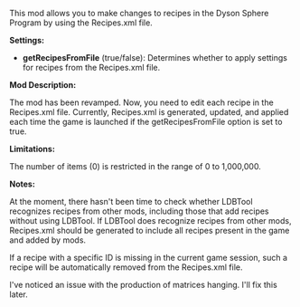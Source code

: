This mod allows you to make changes to recipes in the Dyson Sphere Program by using the Recipes.xml file.

**Settings:**

- **getRecipesFromFile** (true/false): Determines whether to apply settings for recipes from the Recipes.xml file.

**Mod Description:**

The mod has been revamped. Now, you need to edit each recipe in the Recipes.xml file. Currently, Recipes.xml is generated, updated, and applied each time the game is launched if the getRecipesFromFile option is set to true.

**Limitations:**

The number of items (<count>0</count>) is restricted in the range of 0 to 1,000,000.

**Notes:**

At the moment, there hasn't been time to check whether LDBTool recognizes recipes from other mods, including those that add recipes without using LDBTool. If LDBTool does recognize recipes from other mods, Recipes.xml should be generated to include all recipes present in the game and added by mods.

If a recipe with a specific ID is missing in the current game session, such a recipe will be automatically removed from the Recipes.xml file.

I've noticed an issue with the production of matrices hanging. I'll fix this later.
